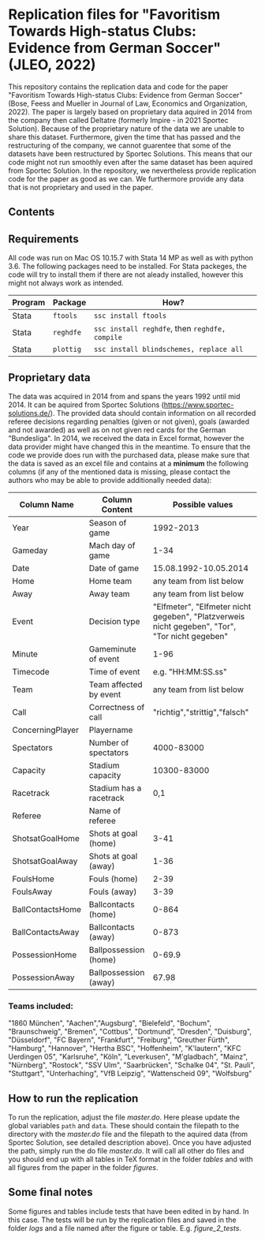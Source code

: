 # Replication files for "Favoritism Towards High-status Clubs: Evidence from German Soccer" (JLEO, 2022)
This repository contains the replication data and code for the paper "Favoritism Towards High-status Clubs: Evidence from German Soccer" (Bose, Feess and Mueller in Journal of Law, Economics and Organization, 2022).
The paper is largely based on proprietary data aquired in 2014 from the company then called Deltatre (formerly Impire - in 2021 Sportec Solution). Because of the proprietary nature of the data we are unable to share this dataset. Furthermore, given the time that has passed and the restructuring of the company, we cannot guarentee that some of the datasets have been restructured by Sportec Solutions. This means that our code might not run smoothly even after the same dataset has been aquired from Sportec Solution.
In the repository, we nevertheless provide replication code for the paper as good as we can. We furthermore provide any data that is not proprietary and used in the paper.

## Contents

## Requirements
All code was run on Mac OS 10.15.7 with Stata 14 MP as well as with python 3.6. The following packages need to be installed. For Stata packeges, the code will try to install them if there are not aleady installed, however this might not always work as intended.

|Program|Package|How?|
|-------|-------|----|
|Stata|`ftools`|`ssc install ftools`|
|Stata|`reghdfe`|`ssc install reghdfe`, then `reghdfe, compile`|
|Stata|`plottig`|`ssc install blindschemes, replace all`


## Proprietary data
The data was acquired in 2014 from and spans the years 1992 until mid 2014. It can be aquired from Sportec Solutions (https://www.sportec-solutions.de/). The provided data should contain information on all recorded referee decisions regarding penalties (given or not given), goals (awarded and not awarded) as well as on not given red cards for the German "Bundesliga". In 2014, we received the data in Excel format, however the data provider might have changed this in the meantime. To ensure that the code we provide does run with the purchased data, please make sure that the data is saved as an excel file and contains at a **minimum** the following columns (if any of the mentioned data is missing, please contact the authors who may be able to provide additionally needed data): 

|Column Name|Column Content|Possible values|
|-----------|--------------|---------------|
|Year|Season of game| 1992-2013|
|Gameday|Mach day of game|1-34|
|Date|Date of game|15.08.1992-10.05.2014|
|Home|Home team|any team from list below|
|Away|Away team|any team from list below|
|Event|Decision type|"Elfmeter", "Elfmeter nicht gegeben", "Platzverweis nicht gegeben", "Tor", "Tor nicht gegeben"|
|Minute|Gameminute of event|1-96|
|Timecode|Time of event|e.g. "HH:MM:SS.ss"|
|Team|Team affected by event|any team from list below|
|Call|Correctness of call|"richtig","strittig","falsch"|
|ConcerningPlayer|Playername||
|Spectators|Number of spectators|4000-83000|
|Capacity|Stadium capacity|10300-83000|
|Racetrack|Stadium has a racetrack|0,1|
|Referee|Name of referee||
|ShotsatGoalHome|Shots at goal (home)|3-41|
|ShotsatGoalAway|Shots at goal (away)|1-36|
|FoulsHome|Fouls (home)|2-39|
|FoulsAway|Fouls (away)|3-39|
|BallContactsHome|Ballcontacts (home)|0-864|
|BallContactsAway|Ballcontacts (away)|0-873|
|PossessionHome|Ballpossession (home)|0-69.9|
|PossessionAway|Ballpossession (away)|67.98|


### Teams included:
"1860 München", "Aachen","Augsburg", "Bielefeld", "Bochum", "Braunschweig", "Bremen", "Cottbus", "Dortmund", "Dresden", "Duisburg", "Düsseldorf", "FC Bayern", "Frankfurt", "Freiburg", "Greuther Fürth", "Hamburg", "Hannover", "Hertha BSC", "Hoffenheim", "K'lautern", "KFC Uerdingen 05", "Karlsruhe", "Köln", "Leverkusen", "M'gladbach", "Mainz", "Nürnberg", "Rostock", "SSV Ulm", "Saarbrücken", "Schalke 04", "St. Pauli", "Stuttgart", "Unterhaching", "VfB Leipzig", "Wattenscheid 09", "Wolfsburg"

## How to run the replication
To run the replication, adjust the file _master.do_. Here please update the global variables `path` and `data`. These should contain the filepath to the directory with the _master.do_ file and the filepath to the aquired data (from Sportec Solution, see detailed description above).
Once you have adjusted the path, simply run the do file _master.do_. It will call all other do files and you should end up with all tables in TeX format in the folder _tables_ and with all figures from the paper in the folder _figures_.

## Some final notes
Some figures and tables include tests that have been edited in by hand. In this case. The tests will be run by the replication files and saved in the folder _logs_ and a file named after the figure or table. E.g. _figure_2_tests_.

